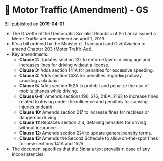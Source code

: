 # 📄  Motor Traffic (Amendment) - GS

Bill published on **2019-04-01**.

- The Gazette of the Democratic Socialist Republic of Sri Lanka issued a Motor Traffic Act amendment on April 1, 2019.
- It's a bill ordered by the Minister of Transport and Civil Aviation to amend Chapter 203 (Motor Traffic Act).
- Key amendments:
  - **Clause 2:** Updates section 123 to enforce lawful driving age and increases fines for driving without a license.
  - **Clause 3:** Adds section 141A for penalties for excessive speeding.
  - **Clause 4:** Adds section 148A for penalties regarding railway crossing violations.
  - **Clause 5:** Adds section 152A to prohibit and penalize the use of mobile phones while driving.
  - **Clause 6-8:** Amends sections 196, 216, 216A, 216B to increase fines related to driving under the influence and penalties for causing injuries or death.
  - **Clause 10:** Amends section 217 to increase fines for reckless or dangerous driving.
  - **Clause 11:** Replaces section 218, detailing penalties for driving without insurance.
  - **Clause 12:** Amends section 224 to update general penalty terms.
  - **Clause 13:** Amends the Second Schedule to allow on-the-spot fines for new sections 141A and 152A.
- The document specifies that the Sinhala text prevails in case of any inconsistencies.
